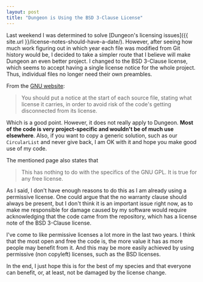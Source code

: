 ```yaml
---
layout: post
title: "Dungeon is Using the BSD 3-Clause License"
---
```


Last weekend I was determined to solve [Dungeon's licensing issues]({{ site.url
}}/license-notes-should-have-a-date/). However, after seeing how much work
figuring out in which year each file was modified from Git history would be, I
decided to take a simpler route that I believe will make Dungeon an even better
project. I changed to the BSD 3-Clause license, which seems to accept having a
single license notice for the whole project. Thus, individual files no longer
need their own preambles.

From the [GNU
website](https://www.gnu.org/licenses/gpl-faq.en.html#NoticeInSourceFile):

> You should put a notice at the start of each source file, stating what
> license it carries, in order to avoid risk of the code's getting disconnected
> from its license.

Which is a good point. However, it does not really apply to Dungeon. **Most of
the code is very project-specific and wouldn't be of much use elsewhere**.
Also, if you want to copy a generic solution, such as our `CircularList` and
never give back, I am OK with it and hope you make good use of my code.

The mentioned page also states that

> This has nothing to do with the specifics of the GNU GPL. It is true for any
> free license.

As I said, I don't have enough reasons to do this as I am already using a
permissive license. One could argue that the no warranty clause should always
be present, but I don't think it is an important issue right now, as to make me
responsible for damage caused by my software would require acknowledging that
the code came from the repository, which has a license note of the BSD 3-Clause
license.

I've come to like permissive licenses a lot more in the last two years. I think
that the most open and free the code is, the more value it has as more people
may benefit from it. And this may be more easily achieved by using permissive
(non copyleft) licenses, such as the BSD licenses.

In the end, I just hope this is for the best of my species and that everyone
can benefit, or, at least, not be damaged by the license change.
